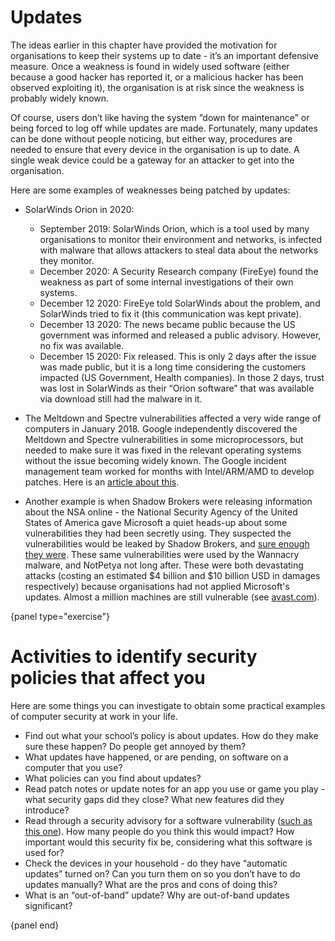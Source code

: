 # Updates

The ideas earlier in this chapter have provided the motivation for organisations to keep their systems up to date - it’s an important defensive measure.
Once a weakness is found in widely used software (either because a good hacker has reported it, or a malicious hacker has been observed exploiting it), the organisation is at risk since the weakness is probably widely known.

Of course, users don’t like having the system “down for maintenance” or being forced to log off while updates are made.
Fortunately, many updates can be done without people noticing, but either way, procedures are needed to ensure that every device in the organisation is up to date.
A single weak device could be a gateway for an attacker to get into the organisation.

Here are some examples of weaknesses being patched by updates:

- SolarWinds Orion in 2020:

    - September 2019: SolarWinds Orion, which is a tool used by many organisations to monitor their environment and networks, is infected with malware that allows attackers to steal data about the networks they monitor.
    - December 2020: A Security Research company (FireEye) found the weakness as part of some internal investigations of their own systems.
    - December 12 2020: FireEye told SolarWinds about the problem, and SolarWinds tried to fix it (this communication was kept private).
    - December 13 2020: The news became public because the US government was informed and released a public advisory. However, no fix was available.
    - December 15 2020: Fix released. This is only 2 days after the issue was made public, but it is a long time considering the customers impacted (US Government, Health companies). In those 2 days, trust was lost in SolarWinds as their “Orion software” that was available via download still had the malware in it.

- The Meltdown and Spectre vulnerabilities affected a very wide range of computers in January 2018.
  Google independently discovered the Meltdown and Spectre vulnerabilities in some microprocessors, but needed to make sure it was fixed in the relevant operating systems without the issue becoming widely known.
  The Google incident management team worked for months with Intel/ARM/AMD to develop patches. Here is an [article about this](https://www.theverge.com/2018/1/11/16878670/meltdown-spectre-disclosure-embargo-google-microsoft-linux).
- Another example is when Shadow Brokers were releasing information about the NSA online - the National Security Agency of the United States of America gave Microsoft a quiet heads-up about some vulnerabilities they had been secretly using.
  They suspected the vulnerabilities would be leaked by Shadow Brokers, and [sure enough they were](https://www.zdnet.com/article/microsoft-quietly-patched-latest-shadow-brokers-hacks/).
  These same vulnerabilities were used by the Wannacry malware, and NotPetya not long after.
  These were both devastating attacks (costing an estimated $4 billion and $10 billion USD in damages respectively) because organisations had not applied Microsoft's updates.
  Almost a million machines are still vulnerable (see [avast.com](https://www.avast.com/c-eternalblue)).

{panel type="exercise"}

# Activities to identify security policies that affect you

Here are some things you can investigate to obtain some practical examples of computer security at work in your life.

- Find out what your school’s policy is about updates.
  How do they make sure these happen?
  Do people get annoyed by them?
- What updates have happened, or are pending, on software on a computer that you use?
- What policies can you find about updates?
- Read patch notes or update notes for an app you use or game you play - what security gaps did they close?
  What new features did they introduce?
- Read through a security advisory for a software vulnerability ([such as this one](https://www.cert.govt.nz/it-specialists/advisories/urgent-microsoft-exchange-security-update/)).
  How many people do you think this would impact?
  How important would this security fix be, considering what this software is used for?
- Check the devices in your household - do they have “automatic updates” turned on?
  Can you turn them on so you don’t have to do updates manually?
  What are the pros and cons of doing this?
- What is an “out-of-band” update?
  Why are out-of-band updates significant?

{panel end}
